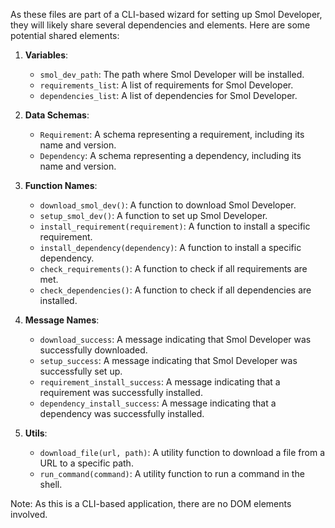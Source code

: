 As these files are part of a CLI-based wizard for setting up Smol Developer, they will likely share several dependencies and elements. Here are some potential shared elements:

1. **Variables**: 
   - `smol_dev_path`: The path where Smol Developer will be installed.
   - `requirements_list`: A list of requirements for Smol Developer.
   - `dependencies_list`: A list of dependencies for Smol Developer.

2. **Data Schemas**: 
   - `Requirement`: A schema representing a requirement, including its name and version.
   - `Dependency`: A schema representing a dependency, including its name and version.

3. **Function Names**: 
   - `download_smol_dev()`: A function to download Smol Developer.
   - `setup_smol_dev()`: A function to set up Smol Developer.
   - `install_requirement(requirement)`: A function to install a specific requirement.
   - `install_dependency(dependency)`: A function to install a specific dependency.
   - `check_requirements()`: A function to check if all requirements are met.
   - `check_dependencies()`: A function to check if all dependencies are installed.

4. **Message Names**: 
   - `download_success`: A message indicating that Smol Developer was successfully downloaded.
   - `setup_success`: A message indicating that Smol Developer was successfully set up.
   - `requirement_install_success`: A message indicating that a requirement was successfully installed.
   - `dependency_install_success`: A message indicating that a dependency was successfully installed.

5. **Utils**: 
   - `download_file(url, path)`: A utility function to download a file from a URL to a specific path.
   - `run_command(command)`: A utility function to run a command in the shell.

Note: As this is a CLI-based application, there are no DOM elements involved.